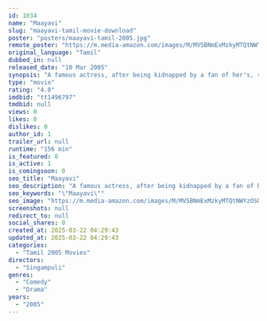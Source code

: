 ```yaml
---
id: 1034
name: "Maayavi"
slug: "maayavi-tamil-movie-download"
poster: "posters/maayavi-tamil-2005.jpg"
remote_poster: "https://m.media-amazon.com/images/M/MV5BNmExMzkyMTQtNWYzOS00ZjY1LWJmM2QtMzA3MWNhYWU2NjNhXkEyXkFqcGdeQXVyMTEzNzg0Mjkx._V1_SX300.jpg"
original_language: "Tamil"
dubbed_in: null
released_date: "10 Mar 2005"
synopsis: "A famous actress, after being kidnapped by a fan of her's, starts liking him."
type: "movie"
rating: "4.8"
imdbid: "tt1496797"
tmdbid: null
views: 0
likes: 0
dislikes: 0
author_id: 1
trailer_url: null
runtime: "156 min"
is_featured: 0
is_active: 1
is_comingsoon: 0
seo_title: "Maayavi"
seo_description: "A famous actress, after being kidnapped by a fan of her's, starts liking him."
seo_keywords: "\"Maayavi\""
seo_image: "https://m.media-amazon.com/images/M/MV5BNmExMzkyMTQtNWYzOS00ZjY1LWJmM2QtMzA3MWNhYWU2NjNhXkEyXkFqcGdeQXVyMTEzNzg0Mjkx._V1_SX300.jpg"
screenshots: null
redirect_to: null
social_shares: 0
created_at: 2025-03-22 04:29:43
updated_at: 2025-03-22 04:29:43
categories:
  - "Tamil 2005 Movies"
directors:
  - "Singampuli"
genres:
  - "Comedy"
  - "Drama"
years:
  - "2005"
---
```

